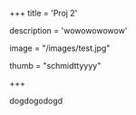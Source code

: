 +++
title = 'Proj 2'

description = 'wowowowowow'

image = "/images/test.jpg"

thumb = "schmidttyyyy"


+++

dogdogodogd
